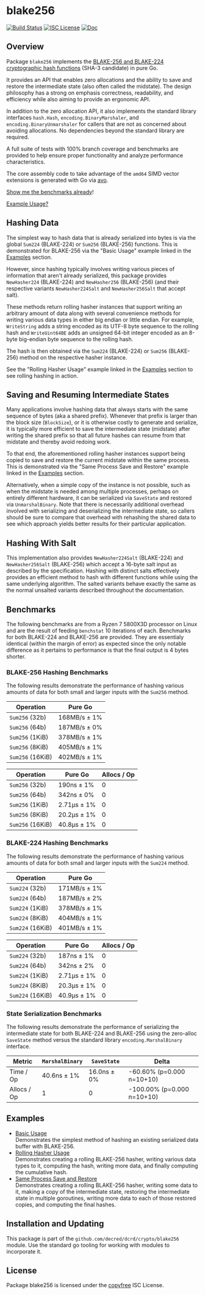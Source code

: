 blake256
========

[![Build Status](https://github.com/decred/dcrd/workflows/Build%20and%20Test/badge.svg)](https://github.com/decred/dcrd/actions)
[![ISC License](https://img.shields.io/badge/license-ISC-blue.svg)](http://copyfree.org)
[![Doc](https://img.shields.io/badge/doc-reference-blue.svg)](https://pkg.go.dev/github.com/decred/dcrd/crypto/blake256)

## Overview

Package `blake256` implements the [BLAKE-256 and BLAKE-224 cryptographic hash
functions](https://www.aumasson.jp/blake/blake.pdf) (SHA-3 candidate) in pure
Go.

It provides an API that enables zero allocations and the ability to save and
restore the intermediate state (also often called the midstate).  The design
philosophy has a strong on emphasis correctness, readability, and efficiency
while also aiming to provide an ergonomic API.

In addition to the zero allocation API, it also implements the standard library
interfaces `hash.Hash`, `encoding.BinaryMarshaler`, and
`encoding.BinaryUnmarshaler` for callers that are not as concerned about
avoiding allocations.  No dependencies beyond the standard library are required.

A full suite of tests with 100% branch coverage and benchmarks are provided to
help ensure proper functionality and analyze performance characteristics.

The core assembly code to take advantage of the `amd64` SIMD vector extensions
is generated with Go via [avo](https://github.com/mmcloughlin/avo).

[Show me the benchmarks already](#benchmarks)!

[Example Usage?](#examples)

## Hashing Data

The simplest way to hash data that is already serialized into bytes is via the
global `Sum224` (BLAKE-224) or `Sum256` (BLAKE-256) functions.  This is
demonstrated for BLAKE-256 via the "Basic Usage" example linked in the
[Examples](#examples) section.

However, since hashing typically involves writing various pieces of information
that aren't already serialized, this package provides `NewHasher224` (BLAKE-224)
and `NewHasher256` (BLAKE-256) (and their respective variants `NewHasher224Salt`
and `NewHasher256Salt` that accept salt).

These methods return rolling hasher instances that support writing an arbitrary
amount of data along with several convenience methods for writing various data
types in either big endian or little endian.  For example, `WriteString` adds a
string encoded as its UTF-8 byte sequence to the rolling hash and
`WriteUint64BE` adds an unsigned 64-bit integer encoded as an 8-byte big-endian
byte sequence to the rolling hash.

The hash is then obtained via the `Sum224` (BLAKE-224) or `Sum256` (BLAKE-256)
method on the respective hasher instance.

See the "Rolling Hasher Usage" example linked in the [Examples](#examples)
section to see rolling hashing in action.

## Saving and Resuming Intermediate States

Many applications involve hashing data that always starts with the same sequence
of bytes (aka a shared prefix).  Whenever that prefix is larger than the block
size (`BlockSize`), or it is otherwise costly to generate and serialize, it is
typically more efficient to save the intermediate state (midstate) after writing
the shared prefix so that all future hashes can resume from that midstate and
thereby avoid redoing work.

To that end, the aforementioned rolling hasher instances support being copied to
save and restore the current midstate within the same process.  This is
demonstrated via the "Same Process Save and Restore" example linked in the
[Examples](#examples) section.

Alternatively, when a simple copy of the instance is not possible, such as when
the midstate is needed among multiple processes, perhaps on entirely different
hardware, it can be serialized via `SaveState` and restored via
`UnmarshalBinary`.  Note that there is necessarily additional overhead involved
with serializing and deserializing the intermediate state, so callers should be
sure to compare that overhead with rehashing the shared data to see which
approach yields better results for their particular application.

## Hashing With Salt

This implementation also provides `NewHasher224Salt` (BLAKE-224) and
`NewHasher256Salt` (BLAKE-256) which accept a 16-byte salt input as described by
the specification.  Hashing with distinct salts effectively provides an
efficient method to hash with different functions while using the same
underlying algorithm.  The salted variants behave exactly the same as the normal
unsalted variants described throughout the documentation.

## Benchmarks

The following benchmarks are from a Ryzen 7 5800X3D processor on Linux and are
the result of feeding `benchstat` 10 iterations of each.  Benchmarks for both
BLAKE-224 and BLAKE-256 are provided.  They are essentialy identical (within the
margin of error) as expected since the only notable difference as it pertains to
performance is that the final output is 4 bytes shorter.

### BLAKE-256 Hashing Benchmarks

The following results demonstrate the performance of hashing various amounts of
data for both small and larger inputs with the `Sum256` method.

Operation        |   Pure Go
-----------------|-------------
`Sum256` (32b)   | 168MB/s ± 1%
`Sum256` (64b)   | 187MB/s ± 0%
`Sum256` (1KiB)  | 378MB/s ± 1%
`Sum256` (8KiB)  | 405MB/s ± 1%
`Sum256` (16KiB) | 402MB/s ± 1%

Operation        |   Pure Go   | Allocs / Op
-----------------|-------------|------------
`Sum256` (32b)   | 190ns ± 1%  | 0
`Sum256` (64b)   | 342ns ± 0%  | 0
`Sum256` (1KiB)  | 2.71µs ± 1% | 0
`Sum256` (8KiB)  | 20.2µs ± 1% | 0
`Sum256` (16KiB) | 40.8µs ± 1% | 0

### BLAKE-224 Hashing Benchmarks

The following results demonstrate the performance of hashing various amounts of
data for both small and larger inputs with the `Sum224` method.

Operation        |   Pure Go
-----------------|-------------
`Sum224` (32b)   | 171MB/s ± 1%
`Sum224` (64b)   | 187MB/s ± 2%
`Sum224` (1KiB)  | 378MB/s ± 1%
`Sum224` (8KiB)  | 404MB/s ± 1%
`Sum224` (16KiB) | 401MB/s ± 1%

Operation        |   Pure Go   | Allocs / Op
-----------------|-------------|------------
`Sum224` (32b)   |  187ns ± 1% | 0
`Sum224` (64b)   |  342ns ± 2% | 0
`Sum224` (1KiB)  | 2.71µs ± 1% | 0
`Sum224` (8KiB)  | 20.3µs ± 1% | 0
`Sum224` (16KiB) | 40.9µs ± 1% | 0

### State Serialization Benchmarks

The following results demonstrate the performance of serializing the
intermediate state for both BLAKE-224 and BLAKE-256 using the zero-alloc
`SaveState` method versus the standard library `encoding.MarshalBinary`
interface.

 Metric     | `MarshalBinary` | `SaveState` | Delta
------------|-----------------|-------------|---------------------------
Time / Op   | 40.6ns ± 1%     | 16.0ns ± 0% | -60.60% (p=0.000 n=10+10)
Allocs / Op | 1               | 0           | -100.00% (p=0.000 n=10+10)

## Examples

* [Basic Usage](https://pkg.go.dev/github.com/decred/dcrd/crypto/blake256#example-package-BasicUsage)  
  Demonstrates the simplest method of hashing an existing serialized data buffer
  with BLAKE-256.
* [Rolling Hasher Usage](https://pkg.go.dev/github.com/decred/dcrd/crypto/blake256#example-package-RollingHasherUsage)  
  Demonstrates creating a rolling BLAKE-256 hasher, writing various data types
  to it, computing the hash, writing more data, and finally computing the
  cumulative hash.
* [Same Process Save and Restore](https://pkg.go.dev/github.com/decred/dcrd/crypto/blake256#example-package-SameProcessSaveRestore)  
  Demonstrates creating a rolling BLAKE-256 hasher, writing some data to it,
  making a copy of the intermediate state, restoring the intermediate state in
  multiple goroutines, writing more data to each of those restored copies, and
  computing the final hashes.

## Installation and Updating

This package is part of the `github.com/decred/dcrd/crypto/blake256` module.
Use the standard go tooling for working with modules to incorporate it.

## License

Package blake256 is licensed under the [copyfree](http://copyfree.org) ISC
License.
